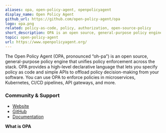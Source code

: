 ```yaml
---
aliases: opa, open-policy-agent, openpolicyagent
display_name: Open Policy Agent
github_url: https://github.com/open-policy-agent/opa
logo: opa.png
related: policy-as-code, policy, authorization, open-source-policy
short_description: OPA is an open source, general-purpose policy engine that unifies policy enforcement across the stack.
topic: open-policy-agent
url: https://www.openpolicyagent.org/
---
```

The Open Policy Agent (OPA, pronounced “oh-pa”) is an open source, general-purpose policy engine that unifies policy enforcement across the stack. OPA provides a high-level declarative language that lets you specify policy as code and simple APIs to offload policy decision-making from your software. You can use OPA to enforce policies in microservices, Kubernetes, CI/CD pipelines, API gateways, and more.

### Community & Support
- [Website](https://www.openpolicyagent.org/)
- [GitHub](https://github.com/open-policy-agent/)
- [Documentation](https://www.openpolicyagent.org/docs/latest/)

**What is OPA**

[//youtube-embed-unfurl//]: # (ijQdHy4XQCU)